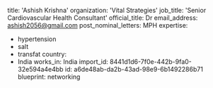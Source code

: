title: 'Ashish Krishna'
organization: 'Vital Strategies'
job_title: 'Senior Cardiovascular Health Consultant'
official_title: Dr
email_address: ashish2056@gmail.com
post_nominal_letters: MPH
expertise:
  - hypertension
  - salt
  - transfat
country:
  - India
works_in: India
import_id: 8441d1d6-7f0e-442b-9fa0-32e594a4e4bb
id: a6de48ab-da2b-43ad-98e9-6b1492286b71
blueprint: networking
